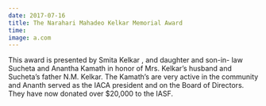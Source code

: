 ```yaml
---
date: 2017-07-16
title: The Narahari Mahadeo Kelkar Memorial Award
time:
image: a.com
---
```

This award is presented by Smita Kelkar , and daughter and son-in- law
Sucheta and Anantha Kamath in honor of Mrs. Kelkar’s husband and
Sucheta’s father N.M. Kelkar. The Kamath’s are very active in the
community and Ananth served as the IACA president and on the Board of
Directors. They have now donated over $20,000 to the IASF.
